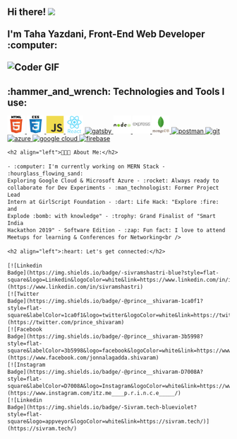 <h2 align="left">
      <abc>
        <br />Hi there!
        <img
          src="https://user-images.githubusercontent.com/42378118/110234147-e3259600-7f4e-11eb-95be-0c4047144dea.gif"
          width="30"
        /><br />
        <br />
        I'm Taha Yazdani, Front-End Web Developer :computer:<br />
        <br />
        <img
          src="https://media.giphy.com/media/SWoSkN6DxTszqIKEqv/giphy.gif"
          alt="Coder GIF"
          width="500"
        />
      </abc>
    </h2>
    <h2 align="left">:hammer_and_wrench: Technologies and Tools I use:</h2>
    <p align="left">
      <a href="https://www.w3.org/html/" target="_blank">
        <img
          src="https://raw.githubusercontent.com/devicons/devicon/master/icons/html5/html5-original-wordmark.svg"
          alt="html5"
          width="40"
          height="40"
        />
      </a>
      <a href="https://www.w3schools.com/css/" target="_blank">
        <img
          src="https://raw.githubusercontent.com/devicons/devicon/master/icons/css3/css3-original-wordmark.svg"
          alt="css3"
          width="40"
          height="40"
        />
      </a>
      <a
        href="https://developer.mozilla.org/en-US/docs/Web/JavaScript"
        target="_blank"
      >
        <img
          src="https://raw.githubusercontent.com/devicons/devicon/master/icons/javascript/javascript-original.svg"
          alt="javascript"
          width="40"
          height="40"
        />
      </a>
      <a href="https://reactjs.org/" target="_blank">
        <img
          src="https://raw.githubusercontent.com/devicons/devicon/master/icons/react/react-original-wordmark.svg"
          alt="react"
          width="40"
          height="40"
        />
      </a>
      <a href="https://www.gatsbyjs.com/" target="_blank">
        <img
          src="https://www.vectorlogo.zone/logos/gatsbyjs/gatsbyjs-icon.svg"
          alt="gatsby"
          width="40"
          height="40"
        />
      </a>
      <a href="https://nodejs.org" target="_blank">
        <img
          src="https://raw.githubusercontent.com/devicons/devicon/master/icons/nodejs/nodejs-original-wordmark.svg"
          alt="nodejs"
          width="40"
          height="40"
        />
      </a>
      <a href="https://expressjs.com" target="_blank">
        <img
          src="https://raw.githubusercontent.com/devicons/devicon/master/icons/express/express-original-wordmark.svg"
          alt="express"
          width="40"
          height="40"
        />
      </a>
      <a href="https://www.mongodb.com/" target="_blank">
        <img
          src="https://raw.githubusercontent.com/devicons/devicon/master/icons/mongodb/mongodb-original-wordmark.svg"
          alt="mongodb"
          width="40"
          height="40"
        />
      </a>
      <a href="https://www.postman.com/" target="_blank">
        <img
          src="https://www.vectorlogo.zone/logos/getpostman/getpostman-icon.svg"
          alt="postman"
          width="40"
          height="40"
        />
      </a>
      <a href="https://git-scm.com/" target="_blank">
        <img
          src="https://www.vectorlogo.zone/logos/git-scm/git-scm-icon.svg"
          alt="git"
          width="40"
          height="40"
        />
      </a>
      <a href="https://azure.microsoft.com/en-us/" target="_blank">
        <img
          src="https://www.vectorlogo.zone/logos/microsoft_azure/microsoft_azure-icon.svg"
          alt="azure"
          width="40"
          height="40"
        />
      </a>
      <a href="https://cloud.google.com/" target="_blank">
        <img
          src="https://www.vectorlogo.zone/logos/google_cloud/google_cloud-icon.svg"
          alt="google cloud"
          width="40"
          height="40"
        />
      </a>
      <a href="https://firebase.google.com/" target="_blank">
        <img
          src="https://www.vectorlogo.zone/logos/firebase/firebase-icon.svg"
          alt="firebase"
          width="40"
          height="40"
        />
      </a>
    </p>

    <h2 align="left">👨🏻‍💻 About Me:</h2>

    - :computer: I'm currently working on MERN Stack - :hourglass_flowing_sand:
    Exploring Google Cloud & Microsoft Azure - :rocket: Always ready to
    collaborate for Dev Experiments - :man_technologist: Former Project Lead
    Intern at GirlScript Foundation - :dart: Life Hack: "Explore :fire: and
    Explode :bomb: with knowledge" - :trophy: Grand Finalist of "Smart India
    Hackathon 2019" - Software Edition - :zap: Fun fact: I love to attend
    Meetups for learning & Conferences for Networking<br />

    <h2 align="left">:heart: Let's get connected:</h2>

    [![Linkedin
    Badge](https://img.shields.io/badge/-sivramshastri-blue?style=flat-square&logo=Linkedin&logoColor=white&link=https://www.linkedin.com/in/imsivram1999/)](https://www.linkedin.com/in/sivramshastri)
    [![Twitter
    Badge](https://img.shields.io/badge/-@prince__shivaram-1ca0f1?style=flat-square&labelColor=1ca0f1&logo=twitter&logoColor=white&link=https://twitter.com/prince_shivaram)](https://twitter.com/prince_shivaram)
    [![Facebook
    Badge](https://img.shields.io/badge/-@prince__shivaram-3b5998?style=flat-square&labelColor=3b5998&logo=facebook&logoColor=white&link=https://www.facebook.com/jonnalagadda.shivaram)](https://www.facebook.com/jonnalagadda.shivaram)
    [![Instagram
    Badge](https://img.shields.io/badge/-@prince__shivaram-D7008A?style=flat-square&labelColor=D7008A&logo=Instagram&logoColor=white&link=https://www.instagram.com/itz.me____p.r.i.n.c.e_____/)](https://www.instagram.com/itz.me____p.r.i.n.c.e_____/)
    [![Linkedin
    Badge](https://img.shields.io/badge/-Sivram.tech-blueviolet?style=flat-square&logo=appveyor&logoColor=white&link=https://sivram.tech/)](https://sivram.tech/)
